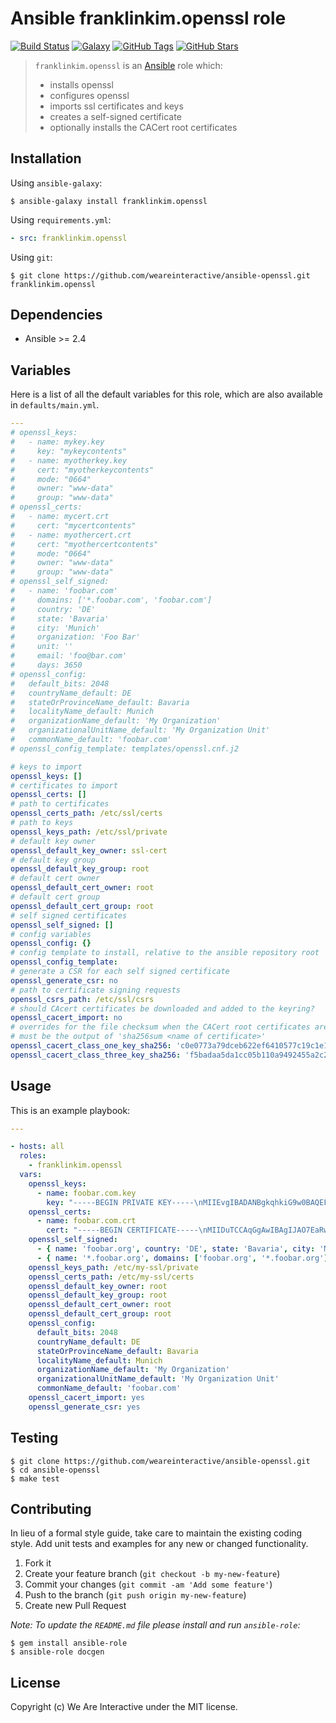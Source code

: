 # Ansible franklinkim.openssl role

[![Build Status](https://img.shields.io/travis/weareinteractive/ansible-openssl.svg)](https://travis-ci.org/weareinteractive/ansible-openssl)
[![Galaxy](http://img.shields.io/badge/galaxy-weareinteractive.openssl-blue.svg)](https://galaxy.ansible.com/weareinteractive/openssl)
[![GitHub Tags](https://img.shields.io/github/tag/weareinteractive/ansible-openssl.svg)](https://github.com/weareinteractive/ansible-openssl)
[![GitHub Stars](https://img.shields.io/github/stars/weareinteractive/ansible-openssl.svg)](https://github.com/weareinteractive/ansible-openssl)

> `franklinkim.openssl` is an [Ansible](http://www.ansible.com) role which:
>
> * installs openssl
> * configures openssl
> * imports ssl certificates and keys
> * creates a self-signed certificate
> * optionally installs the CACert root certificates

## Installation

Using `ansible-galaxy`:

```shell
$ ansible-galaxy install franklinkim.openssl
```

Using `requirements.yml`:

```yaml
- src: franklinkim.openssl
```

Using `git`:

```shell
$ git clone https://github.com/weareinteractive/ansible-openssl.git franklinkim.openssl
```

## Dependencies

* Ansible >= 2.4

## Variables

Here is a list of all the default variables for this role, which are also available in `defaults/main.yml`.

```yaml
---
# openssl_keys:
#   - name: mykey.key
#     key: "mykeycontents"
#   - name: myotherkey.key
#     cert: "myotherkeycontents"
#     mode: "0664"
#     owner: "www-data"
#     group: "www-data"
# openssl_certs:
#   - name: mycert.crt
#     cert: "mycertcontents"
#   - name: myothercert.crt
#     cert: "myothercertcontents"
#     mode: "0664"
#     owner: "www-data"
#     group: "www-data"
# openssl_self_signed:
#   - name: 'foobar.com'
#     domains: ['*.foobar.com', 'foobar.com']
#     country: 'DE'
#     state: 'Bavaria'
#     city: 'Munich'
#     organization: 'Foo Bar'
#     unit: ''
#     email: 'foo@bar.com'
#     days: 3650
# openssl_config:
#   default_bits: 2048
#   countryName_default: DE
#   stateOrProvinceName_default: Bavaria
#   localityName_default: Munich
#   organizationName_default: 'My Organization'
#   organizationalUnitName_default: 'My Organization Unit'
#   commonName_default: 'foobar.com'
# openssl_config_template: templates/openssl.cnf.j2

# keys to import
openssl_keys: []
# certificates to import
openssl_certs: []
# path to certificates
openssl_certs_path: /etc/ssl/certs
# path to keys
openssl_keys_path: /etc/ssl/private
# default key owner
openssl_default_key_owner: ssl-cert
# default key group
openssl_default_key_group: root
# default cert owner
openssl_default_cert_owner: root
# default cert group
openssl_default_cert_group: root
# self signed certificates
openssl_self_signed: []
# config variables
openssl_config: {}
# config template to install, relative to the ansible repository root
openssl_config_template:
# generate a CSR for each self signed certificate
openssl_generate_csr: no
# path to certificate signing requests
openssl_csrs_path: /etc/ssl/csrs
# should CAcert certificates be downloaded and added to the keyring?
openssl_cacert_import: no
# overrides for the file checksum when the CACert root certificates are downloaded.
# must be the output of 'sha256sum <name of certificate>'
openssl_cacert_class_one_key_sha256: 'c0e0773a79dceb622ef6410577c19c1e177fb2eb9c623a49340de3c9f1de2560'
openssl_cacert_class_three_key_sha256: 'f5badaa5da1cc05b110a9492455a2c2790d00c7175dcf3a7bcb5441af71bf84f'

```


## Usage

This is an example playbook:

```yaml
---

- hosts: all
  roles:
    - franklinkim.openssl
  vars:
    openssl_keys:
      - name: foobar.com.key
        key: "-----BEGIN PRIVATE KEY-----\nMIIEvgIBADANBgkqhkiG9w0BAQEFAASCBKgwggSkAgEAAoIBAQDhSsYh36iAShzd\nNM0dSxiVXFe3WCZbePTQSNQ0hnFyBF1AfQKzpo9kFP3h+/IxzUNcPREAqOjmIfl4\ndVTXicyqVrqwt1su90+DitRmvYU0e4PDAA9pwQAxdT1qGBnzBFMgs/JpwQNQetCz\nzISDYn0QbaBGLXs6+UkDGyKu8LCX/T0vOLQ/LecDleZrXf6ubqK7H9SGtGsPLlDw\nonAe+KKieDYJlfHX9omaC953fp8aKDA7V5g/3KbkhsERDl6b/++fNjlestgnZMms\nYdDsM6MzBlt+3f0YQQXzVsmO8LGJxLMSMEmmg76e1VegPq+FyjMQp8r+8i2y/Tvz\nadL0bnivAgMBAAECggEBAKhbp4rCx/nu6HkKL0n3x4w+cLJrpmZvEovgEOybl4V7\n62/4u58jFj7VTRCmpcw/t1njrKQQldL8iqBRFjDoIlEc9PCAZRzI5dvIUIfikvuw\nXbvIfLwr5YgQM+/nyOSJU9G5h6st+NsYnIPwjwpb/FfdhItNC6z7g2tVyOpwpZc9\n2WwJadASIew3GOSd3gLoZLiO+r6XdPc//VcAxaNhu1B5RMHpQxeKa7KQ9T3CzCj4\nTBvIxV5LKAiGMlE26WZR7X2xkLzWswCsk8SAv9ulqbuKlSoPMh86BadM5H6SeGuP\ncsTcTGgoAmhbNmUN/j3lOjHJed7oUKEQGVgGIh4W1OkCgYEA+ECUtXl/sQzUiAYz\nKy556wb31v31D+tVftYU5BzwB/YO7T1ApY1/Bzs/KbnXiKu3eb3IyfEVe/CTcyE9\nhTrJJr5b6Nesa4n0PMpxHfZbWloGoewyfVl7Dgu6/KFctKFm17QcFSG7NsGraE6L\nBQ80gWo94Fyt1nXN9+myUeKga5sCgYEA6FLAgUFS7ykFA0bh5MLV1Q9IZav86Hky\nOmgM1ysd/B9ObRAxKaQezvK+4uyaUW55d8pQZJE2YQo84KPX1wFiAPkR5dwm/C1J\nuH9fz5OycXTUS0LJYGFLmeyKSQ4N+V+8Ex5laFqhHXE8Rzpi/QbYuf4V2EDPlY4g\n6kQgtzS/qn0CgYAQfDlj062nFDMI1WCQfYWbFdtfa33akMYcphq9Cy7lWHGlT2v7\nkmndERIgszac3MpSS0gKIPhMQq2H960eK8kvyXRRAgFxIrgVUVwxoSpv1YqbNhQk\nPsztIdpI7G47kHxD1rIGtTa5bCL1ykFxFJFoBqYVQBJLK4eB7wLobSQ6AQKBgEiB\n+z7cCmxGGyBosPvaqy4x9OB2ixprKPf9nXRSKquTgcCcOxvJ8yuXq2fbfFZJ6nMu\nm2SnxZcHwPRDbovWDKZNFf7tdOVjpQyGBHsel6S9V7ydfYgtFZFWt9oRHt9jt6kn\n5XJqRrqPqsZ4PIjH6EA0QtEZeTAuCavT03oaZm9pAoGBAPVuxRWNqfF7fWbLZiHG\nq3ykwooYtbSfixRe2y/h7IHrQyCbAEG/V2FBPKTNhh0zwHpRTS4PFRL3h+ZQNYrr\n/n+zN/OJl/75P53NDlZ5n1m1eYPMbVjDvvTDDdWqkESLUvTRT7JnyiXApRY0EWTA\nArNAJBxDBD66sa5BM9hZV9fG\n-----END PRIVATE KEY-----\n"
    openssl_certs:
      - name: foobar.com.crt
        cert: "-----BEGIN CERTIFICATE-----\nMIIDuTCCAqGgAwIBAgIJAO7EaRwLzPYyMA0GCSqGSIb3DQEBCwUAMHMxCzAJBgNV\nBAYTAkRFMRAwDgYDVQQIDAdCYXZhcmlhMQ8wDQYDVQQHDAZNdW5pY2gxEDAOBgNV\nBAoMB0ZvbyBCYXIxEzARBgNVBAMMCmZvb2Jhci5jb20xGjAYBgkqhkiG9w0BCQEW\nC2Zvb0BiYXIuY29tMB4XDTE0MDgwMjE1NTMxNloXDTI0MDczMDE1NTMxNlowczEL\nMAkGA1UEBhMCREUxEDAOBgNVBAgMB0JhdmFyaWExDzANBgNVBAcMBk11bmljaDEQ\nMA4GA1UECgwHRm9vIEJhcjETMBEGA1UEAwwKZm9vYmFyLmNvbTEaMBgGCSqGSIb3\nDQEJARYLZm9vQGJhci5jb20wggEiMA0GCSqGSIb3DQEBAQUAA4IBDwAwggEKAoIB\nAQDhSsYh36iAShzdNM0dSxiVXFe3WCZbePTQSNQ0hnFyBF1AfQKzpo9kFP3h+/Ix\nzUNcPREAqOjmIfl4dVTXicyqVrqwt1su90+DitRmvYU0e4PDAA9pwQAxdT1qGBnz\nBFMgs/JpwQNQetCzzISDYn0QbaBGLXs6+UkDGyKu8LCX/T0vOLQ/LecDleZrXf6u\nbqK7H9SGtGsPLlDwonAe+KKieDYJlfHX9omaC953fp8aKDA7V5g/3KbkhsERDl6b\n/++fNjlestgnZMmsYdDsM6MzBlt+3f0YQQXzVsmO8LGJxLMSMEmmg76e1VegPq+F\nyjMQp8r+8i2y/TvzadL0bnivAgMBAAGjUDBOMB0GA1UdDgQWBBTMI1BoL1dh9tov\nQxJHM6GnZfBhMTAfBgNVHSMEGDAWgBTMI1BoL1dh9tovQxJHM6GnZfBhMTAMBgNV\nHRMEBTADAQH/MA0GCSqGSIb3DQEBCwUAA4IBAQALezxaXABZEQE6RDmtfBE7jdGy\nxWJVLxSoH0+YNNVXDYNCwNdDMBbjcH6B//aaGLc6Zqif7+HlRfmr4SVfjIP8UQZR\nSQ2s/tcftR6Wp2aadIdUZZkIvmaWvyFfBrrm8F6Ot22Y8EIgjSl/y4kewM6qD1MY\nxC7qAwze2k0yPqVdAXFYJh/+thRTV4YA9R8OCVVRO4xoEOGsTOsHQYH7+/lR3U+o\nbmBu+k1pPK+LYCoQyIrIB6xHqRYf4nHirxlbu4+aAY1Rc57Okbk68g6ThA27r8Ay\n/14Fu1Ry6NAq/1zeSzX4JrFQOlZDNtqF0UXgph2RehMZjtQG2b4B8gLpwPRe\n-----END CERTIFICATE-----\n"
    openssl_self_signed:
      - { name: 'foobar.org', country: 'DE', state: 'Bavaria', city: 'Munich', organization: 'Foo Bar', unit: '', email: 'foo@bar.com', days: 3650 }
      - { name: '*.foobar.org', domains: ['foobar.org', '*.foobar.org'], country: 'DE', state: 'Bavaria', city: 'Munich', organization: 'Foo Bar', unit: '', email: 'foo@bar.com', days: 3650 }
    openssl_keys_path: /etc/my-ssl/private
    openssl_certs_path: /etc/my-ssl/certs
    openssl_default_key_owner: root
    openssl_default_key_group: root
    openssl_default_cert_owner: root
    openssl_default_cert_group: root
    openssl_config:
      default_bits: 2048
      countryName_default: DE
      stateOrProvinceName_default: Bavaria
      localityName_default: Munich
      organizationName_default: 'My Organization'
      organizationalUnitName_default: 'My Organization Unit'
      commonName_default: 'foobar.com'
    openssl_cacert_import: yes
    openssl_generate_csr: yes

```


## Testing

```shell
$ git clone https://github.com/weareinteractive/ansible-openssl.git
$ cd ansible-openssl
$ make test
```

## Contributing
In lieu of a formal style guide, take care to maintain the existing coding style. Add unit tests and examples for any new or changed functionality.

1. Fork it
2. Create your feature branch (`git checkout -b my-new-feature`)
3. Commit your changes (`git commit -am 'Add some feature'`)
4. Push to the branch (`git push origin my-new-feature`)
5. Create new Pull Request

*Note: To update the `README.md` file please install and run `ansible-role`:*

```shell
$ gem install ansible-role
$ ansible-role docgen
```

## License
Copyright (c) We Are Interactive under the MIT license.
